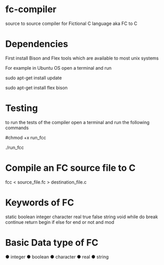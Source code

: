 # fc-compiler
source to source compiler for Fictional C language aka FC to C

# Dependencies
First install Bison and Flex tools which are available to most unix systems


For example in Ubuntu OS open a terminal and run

sudo apt-get install update


sudo apt-get install flex bison


# Testing
to run the tests of the compiler open a terminal and run the following commands 


#chmod +x run_fcc 


./run_fcc

# Compile an FC source file to C
fcc < source_file.fc > destination_file.c

# Keywords of FC
static boolean integer character real
true false string void while
do break continue return begin
if else for end or
not and mod
# Basic Data type of FC
● integer
● boolean 
● character
● real
● string 


